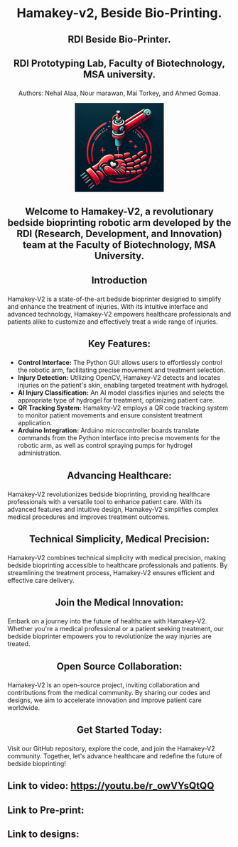 # **<p align="center"> Hamakey-v2, Beside Bio-Printing.</p>**

## <p align="center"> RDI  Beside Bio-Printer. </p>


## <p align="center"> RDI Prototyping Lab, Faculty of Biotechnology, MSA university. </p>

<p align="center"> Authors: Nehal Alaa, Nour marawan, Mai Torkey, and  Ahmed Gomaa. </p>

<p align="center">
  <img src="Hamakey LOGO.PNG" width="200" height="200">
</p>

## **<p align="center"> Welcome to Hamakey-V2, a revolutionary bedside bioprinting robotic arm developed by the RDI (Research, Development, and Innovation) team at the Faculty of Biotechnology, MSA University.</p>**


## **<p align="center"> Introduction </p>**
Hamakey-V2 is a state-of-the-art bedside bioprinter designed to simplify and enhance the treatment of injuries. With its intuitive interface and advanced technology, Hamakey-V2 empowers healthcare professionals and patients alike to customize and effectively treat a wide range of injuries.

## **<p align="center">  Key Features: </p>**
- **Control Interface:** The Python GUI allows users to effortlessly control the robotic arm, facilitating precise movement and treatment selection.
- **Injury Detection:** Utilizing OpenCV, Hamakey-V2 detects and locates injuries on the patient's skin, enabling targeted treatment with hydrogel.
- **AI Injury Classification:** An AI model classifies injuries and selects the appropriate type of hydrogel for treatment, optimizing patient care.
- **QR Tracking System:** Hamakey-V2 employs a QR code tracking system to monitor patient movements and ensure consistent treatment application.
- **Arduino Integration:** Arduino microcontroller boards translate commands from the Python interface into precise movements for the robotic arm, as well as control spraying pumps for hydrogel administration.

## **<p align="center">  Advancing Healthcare: </p>**
Hamakey-V2 revolutionizes bedside bioprinting, providing healthcare professionals with a versatile tool to enhance patient care. With its advanced features and intuitive design, Hamakey-V2 simplifies complex medical procedures and improves treatment outcomes.

## **<p align="center">  Technical Simplicity, Medical Precision: </p>**
Hamakey-V2 combines technical simplicity with medical precision, making bedside bioprinting accessible to healthcare professionals and patients. By streamlining the treatment process, Hamakey-V2 ensures efficient and effective care delivery.

## **<p align="center">  Join the Medical Innovation: </p>**
Embark on a journey into the future of healthcare with Hamakey-V2. Whether you're a medical professional or a patient seeking treatment, our bedside bioprinter empowers you to revolutionize the way injuries are treated.

## **<p align="center">  Open Source Collaboration: </p>**
Hamakey-V2 is an open-source project, inviting collaboration and contributions from the medical community. By sharing our codes and designs, we aim to accelerate innovation and improve patient care worldwide.

## **<p align="center">  Get Started Today: </p>**
Visit our GitHub repository, explore the code, and join the Hamakey-V2 community. Together, let's advance healthcare and redefine the future of bedside bioprinting!

## Link to video: https://youtu.be/r_owVYsQtQQ
## Link to Pre-print:
## Link to designs:
